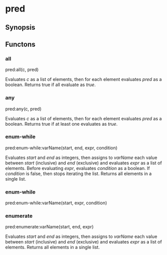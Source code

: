 # pred

## Synopsis



## Functons

<a name="all">

### all

pred:all(c, pred)

Evaluates *c* as a list of elements, then for each element evaluates *pred* as a boolean. Returns true if all evaluate as *true*.

<a name="any">

### any

pred:any(c, pred)

Evaluates *c* as a list of elements, then for each element evaluates *pred* as a boolean. Returns true if at least one evaluates as *true*.

<a name="enum-while">

### enum-while

pred:enum-while:varName(start, end, expr, condition)

Evaluates *start* and *end* as integers, then assigns to *varName* each value between *start* (inclusive) and *end* (exclusive) and evaluates *expr* as a list of elements. Before evaluating *expr*, evaluates *condition* as a boolean. If *condition* is false, then stops iterating the list. Returns all elements in a single list.

<a name="enum-while">

### enum-while

pred:enum-while:varName(start, expr, condition)



<a name="enumerate">

### enumerate

pred:enumerate:varName(start, end, expr)

Evaluates *start* and *end* as integers, then assigns to *varName* each value between *start* (inclusive) and *end* (exclusive) and evaluates *expr* as a list of elements. Returns all elements in a single list.

